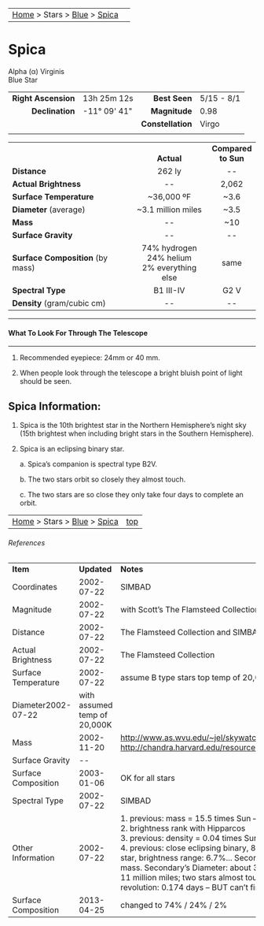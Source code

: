 <script src="../../js/whatsup.js"></script>
<script type="text/javascript">
	var objectName ="Spica"
	var objectDesc ="Alpha Virginis</br>Blue Star<br/>in the Constellation<br/>Virgo"
	var objectImage=""
</script>

|    |    |
|:---|---:|
|[Home](/notes/#object-notes) > Stars > [Blue](../!blue-stars) > [Spica](#spica)| <div id=whatsup></div> |

# Spica
Alpha (&alpha;) Virginis<br/>
Blue Star

|   |   |   |   |
|--:|:--|--:|:--|
|**Right Ascension**|13h 25m 12s|**Best Seen**|5/15 - 8/1|
|**Declination**|-11&deg; 09' 41"|**Magnitude**|0.98|
|   |   |**Constellation**|Virgo|
|   |   |   |   |


|   |   |   |
|---|:---:|:---:|
|   | <br/>**Actual**| **Compared<br/>to Sun** |
|**Distance** | 262 ly | -- |
|**Actual Brightness**	 | --	 | 2,062 |
|**Surface Temperature** | ~36,000 ºF | ~3.6 |
|**Diameter** (average)  | ~3.1 million miles | ~3.5 |
|**Mass**	             | -- | ~10 |
|**Surface Gravity**	 | -- | -- |
|**Surface Composition** (by mass) |74% hydrogen<br/>24% helium<br/>2% everything else| same |
|**Spectral Type**       | B1 III-IV | G2 V | 
|**Density** (gram/cubic cm) | -- | -- | 

---
#### What To Look For Through The Telescope
---	

1.  Recommended eyepiece: 24mm or 40 mm.

1.  When people look through the telescope a bright bluish point of light should be seen.

## Spica Information:

1.  Spica is the 10th brightest star in the Northern Hemisphere’s night sky (15th brightest when including bright stars in the Southern Hemisphere).

1.  Spica is an eclipsing binary star.
 
      a.  Spica’s companion is spectral type B2V.

      b.  The two stars orbit so closely they almost touch.

      c.  The two stars are so close they only take four days to complete an orbit.
   
   
|    |    |
|:---|---:|
|[Home](/notes/#object-notes) > Stars > [Blue](../!blue-stars) > [Spica](#spica) | [top](#spica) |

###### References

|   |   |   |
|---|---|---|
|**Item**|**Updated**|**Notes**| 
|Coordinates|2002-07-22|SIMBAD|
|Magnitude|2002-07-22|with Scott’s The Flamsteed Collection|
|Distance|2002-07-22|The Flamsteed Collection and SIMBAD|
|Actual Brightness|2002-07-22|The Flamsteed Collection|
|Surface Temperature|2002-07-22|assume B type stars top temp of 20,000K|
|Diameter2002-07-22|with assumed temp of 20,000K|
|Mass	|2002-11-20|<http://www.as.wvu.edu/~jel/skywatch/skw9605.html> and <http://chandra.harvard.edu/resources/faq/sources/snr/snr5.html>|
|Surface Gravity| -- |   |
|Surface Composition|2003-01-06|OK for all stars|
|Spectral Type|2002-07-22|SIMBAD|
|Other Information|2002-07-22|1.   previous:  mass = 15.5 times Sun  – BUT how know this?<br/>2.   brightness rank with Hipparcos<br/>3.   previous: density = 0.04 times Sun – BUT how know this?<br/>4.   previous:   close eclipsing binary, 80% of the light from larger star, brightness range: 6.7%... Secondary’s Mass: 6.8 Sun’s mass.  Secondary’s Diameter: about 3 million miles... Separation 11 million miles;  two stars almost touching... Period of revolution: 0.174 days – BUT can’t find support for all this|
|Surface Composition|2013-04-25|changed to 74% / 24% / 2%|

